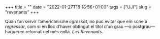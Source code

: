 +++
title = ""
date = "2022-01-27T18:18:56+01:00"
tags = ["UJI"]
slug = "revenants"
+++

Quan fan servir l’americanisme *egressat*, no puc evitar que em sone a *regressar*, com si en lloc d’haver obtingut el títol d’un grau —o postgrau— hagueren retornat del més enllà. *Les Revenants*.